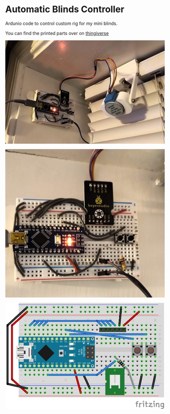 # Automatic Blinds Controller

Ardunio code to control custom rig for my mini blinds.

You can find the printed parts over on [thingiverse](https://www.thingiverse.com/thing:437031)

![Project Photo](/images/rev2_electronics.jpg)

![Closeup](/images/rev2_electronics_close.jpg)

![Fritz](/images/rev2_breadboard.png)
